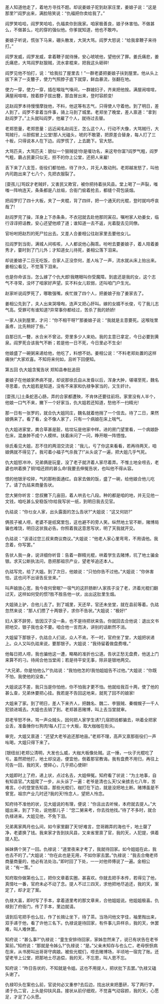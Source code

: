 <!-- { "loadSidebar": true } -->
差人知道他走了，着地方寻找不题。却说姜娘子驼到赵家庄里，姜娘子说：“这是那里?”阎罗出来，满脸陪笑说：“仇福把你卖给我了。”

阎罗笑哈哈，阎罗笑哈哈，仇福卖你到我家。咱家极善良，娘子休害怕。不做甚么，不做甚么，吃的穿的强似他。你爹就知道，他也不敢咋。

姜娘子听说，慌张下马来，硼头散发，大哭大骂。阎罗大怒说：“给我拿鞭子来待打。”

阎罗发威，阎罗发威，拿着鞭子就待捶，安心唬唬他，望他伏了罪。姜氏痛悲，姜氏痛悲，大骂阎罗赵狠贼，流水拿棍来，把我这头砸碎!

阎罗见他不怕打，说：“给我拉了屋里去！”一群老婆把姜娘子扶到屋里。他从头上拔下来了一支簪子，使力气照脖子底下就穿，鲜血暴流，张翻在地。

使力一穿，使力一穿，插在喉咙气嗓间，一群媳妇子，齐来把他按。满屋闹喧喧，满屋闹喧喧，按着脖子拔出簪，那血冒出来，登时容颜变!

这赵阎罗本待慢慢摩拢他，不料，他这等有志气，只得使人守着他。到了明日，差人到了。阎罗不拿着当件事，骑上马到了城里。老郑坐了晚堂，差人禀道：“拿到赵阎罗了。”上头就叫阎罗，他雇了个人，就待过去替。

老郑思量，老郑思量：远近闻名赵阎王，怎么这个人，行动不大像，大骂贼行，大骂贼行，斗胆假冒上公堂!那人光磕头，唬的不敢謽，把原差合替身，每人打了三十板，只得说本人在下边。阎罗慌了，上去跪下。官大怒。

大骂匹夫，大骂匹夫：貌似一个狠贼徒!你是嗄功名，来这夸你富?阎罗气粗，阎罗气粗，霸占民妻只似无，担不的你上公堂，还把人来雇!

丢下来了八支签，衙役们都怕他，待了许久，并无人敢动刑。老郑越发怒了，叫他内司跑出来了七八个，先把衣服裂了。

[耍孩儿]骂奴才老贼奸，又害民又欺官，被你把持着扶风县。堂上喝了一声裂，嗤嗤一阵响连天，条条都是八丝缎，合衙门偷着抢去，都缝个荷包装烟。

把阎罗打了四十大板，夹了一夹棍，背了四绊，把一个通天的光棍，登时就呜呼哀哉了!

赵阎罗完了操，浑身上下赤条条，不衣冠就去赴他那同寅召。嘱咐家人劝姜女，临行谆谆把话教，安心还望他顺了道；谁知道一去不返，光着腚去见同僚。

官吩咐把赵烈的死尸拉出去。又差人合姜相公往赵家里去要他女儿。

拉阎罗到当街，满城人间咳咳，人人都说他心胸乖。吩咐去要姜娘子，着人陪着姜秀才，霎时到了门儿外；才知道女儿待死，姜相公落下泪来。

却说姜娘子二日无吃饭，合家人正没奈何，差人吆了一声，流水就从床上抬出来。姜相公看见，不觉落下泪来。

也是你命该当，怎么嫁了个仇大郎!我瞎眼叫你受魔障。到底还是我的女，这个志气不寻常，没坏了咱家好声望。实不料女儿软弱，还叫咱门户生光。

赵家听说阎罗死了，哪敢强嘴，疾忙拨了四个人，把姜娘子抬了姜家去了。

姜相公先到了，夫人出来哭嚎啕，连声又把心肝叫。嫁的女婿不长俊，亏了我儿志气高。受罪可有谁知道?异常事你都经过，苦杀了我的娇娇!

一家人扶到屋里，才问：“你不相干呀?”那姜娘子说：“我就是主意要死。这喉咙里虽疼，比先稍好了些。”

自那日扎一簪，水合米不曾沾，旁里多少人来劝。我的主意已拿定，今日必要到黄泉。阎罗死合该我气不断；若是他一日不死，今日里必不生全!

他娘盛了一碗粥来递给他，他吃了，料想不妨。姜相公说：“不料老郑处置的这样痛快!”大家欢喜。不知将来何如，且听下回便知。

第五回  仇大姐含冤告状  郑知县奉批追田

姜娘子在他娘家养病不提，却说那徐氏自从发昏以后，浑身大肿，堪堪至死，魏名寻思着，仇大姐若是知道，没有不来家和仇禄争家当的，又生奸计。

[耍孩儿]土条蛇恶心肠，弄的合家都遭殃，不肯休还要往前将。家里没有人半个，他娘一口气不来，撇下一个好家当，仇大姐若还知道，愁他不一扫精光!

那一日有一张罗的，就合仇大姐同庄，魏名就着他捎了一个信去。待了二日，果然娘俩来了。看了看，全不像人家了，只有一个病娘在床上喘气。

仇大姐进家堂，粪合草甚是脏，枯坟坛是他家中样。进的房门望里看，一个病娘卧在床，混身肿不成个人模样。扶着床问了一问，睁开眼一阵恓惶。

徐氏看见大姐，忍不住的两泪交流说：“我儿，亏了你这来看看，若再待两天，咱娘俩就不得见了。我可着小福子气杀我了!”从头说了一遍，把大姐几乎气死。

仇大姐怒冲冲，兄弟俩是玩童，没了老子就济着人家尽着弄。不惟土地全唠去，老婆也哄着换了铜!咱还顾的甚么命!我要去伸冤告状，也叫他不得从容。

恨的他银牙咬碎，气的那粉面通红。自家去做的饭，盛了一碗，给他娘合他儿吃了。请了仇祜来商量告状。

您大舅你听言：您叔撇下几亩田，着人哄去七八段。种的都是咱的地，并无见他一文钱，咱吃甚么安稳饭!你给我写状一纸，到明日我去见官。

仇祜说：“你乜女人家，出头露面的怎么告状?”大姐说：“这又何妨?”

俩孩子被人唠，老婆不是纸窝里包，这也避不的旁人笑。纵然地土官不断，赌博局骗也难饶，明日这状我必告。你照着我这意思写状，明了天我就开交。

仇祜说：“该请过您三叔来商议商议。”大姐说：“他老人家心里弯弯，不用请他。我念着，你写罢。”

告状人我一身，说详细你听音：告着一群精光棍，哄着学生去赌博，坑了地土骗金银。求天公断执法问，恳把那祖宗产业，望老爷追还本人。

仇祜写完，给了大姐。到了次日，他娘说：“只怕你告不过他。”大姐说：“你休害怕，这也问不出诬告反坐来。”

叫声娘放心宽，我今夜何曾眠?一宿气的这肝肠断!人家孩子没了老，济着光棍们翻过天，这样如何受的惯?胜不胜告他一状，出出这肚里生烟。

大姐骑上驴，合他儿去了。到了城里，天还早，官还未坐堂，就在县前等着。仇祜忽然来说：“那人们攒了十两银子，求你不告状。”大姐说：“极好!”

妇人家不辞劳，皆因汉子没一条，也不是待把状来告。你就回去合他说：退出文书把地交，银子我也全不要。咱合他一言而决，讲别的话断然不消。

大姐留下那银子，仇祜合人们说，众人不肯。不一时，官府坐了堂，大姐把状递上。众人又叫仇祜来说，要那银子。大姐说：“我待留着做盘费哩。”

他每日把人唠，我也骗他这一遭，略略的准折也公道。告状正愁无盘费，他送上门来算不的刁。待闹合他当堂闹；若是待平安无事，除非是银地两交。

“大兄弟，你是怕他么?”仇祜说：“我怕他怎的!我怕姐姐告不过他。”大姐说：“你既不怕，我使他的没查。”

大姐说这不差，我只当是你怕他，你不怕我才更不怕。他就给我百十两，使了他的甚么查，兄弟休要把心挂。我若是不告回这地来，就死了回不的娘家!

大姐来了家。到了明日，差人下来齐人，把魏名、魏二、李狠贼、秦幌幌子一千人犯锁进城去。大姐也去销了到。老郑甚恶赌博，叫上去当堂就审。

郑老爷怒不休，骂一声众贼头，因何把人家学生诱?几宿把钱都骗去，哄着全把家业丢，准备捶你乜狗肉!每人打三十大板，取大枷枷在街头。

审完，大姐又禀道：“还望大老爷追还那地亩。”老郑不理，高声又禀那衙役们一声吆喝，大姐只得下来了。

[银纽丝]老郑公清明，大发也么威，大枷大板像处贼。这一捶，一伙子光棍吃了亏。虽然把他打，地土却没追，便宜他，倒着那官教诲。我有盘费不用归，再往上司告一回，我的天，使碎心，几乎把心使碎!

大姐即时上了府，递上状，点过名去，大姐伸冤。知府看了状说：“为土地事，自有知县官。”大姐爬了一步，从头诉了一遍：老爷是清也么天!父亲掳去七八年，苦难言。小的登堂告知县，那些光棍们，枷打在下边，就是没把地土断。赌博虽是不曾宽，祖宗产业几时还?我的天!怜念人，望把人怜念。

知府待不准他的状，见大姐说的有理，便说：“你且出去听候，本府就去提人。”大姐出来，到了下处，说他那儿子：“您二舅来考，你去找他找。”待了不多时，就合仇禄进来。大姐见他，不免下泪。

兄弟离家两月也么间，如今家里翻了天!好难言，您哥踢弄的海也千，地土罄了净，老婆换了钱。我来家才告到扶风县，又来省里禀了官，我的天，人犯提，俱着提人犯。

姊妹俩个哭了一回。仇禄说：“道里夜来才考了，我就待回家。如今姐姐在此，我也去不的了。”大姐说：“你在此也是无用，不如你家去罢。”仇禄说：“我去合俺老师商量商量的，他必有法处治。”即时回了下处，一一对他师傅说了一遍。金相公说：“有一策。”

知府取你做第也么三，把你文章着实圈，甚喜欢。你就去把手本传，若得见了他，真情吐一番，官府未必不动了念。提人不过三四天，求他把地尽追还，我的天，案定了，却才定了案。

仇禄大喜，即时写了手本，拿着道里考的那文章来，合他姐姐说。他姐姐极喜。仇禄到了府衙门，传了手本，里边就请。

请到后宅把手也么拉，作了长揖让坐下，待了茶。当场问他文字佳，袖里掏出来，双手递于他，看了许他三名下。仇禄说是待回家，有件事儿异样杀，我的天，休罢难，叫人难休罢。

知府说：“甚么事?”仇禄说：“童生安排待回家，家姊忽然来了，说已有状告在老爷案前。”知府说：“那就是令姊么?”仇禄说：“是。”父亲未知存与也么亡，老母恹恹病在床，从书房叫出哥哥守病娘。被些光棍们，唠去赌博场，半顷地一宿完了账。还望老爷上公堂，把那地土尽追偿，我的天，不忘恩，叫人恩不忘。

知府说：“昨日告状的，不知就是令姐。这也不用提人，把状批下去罢。”仇禄又磕头谢了。

仇禄叩头在案也么前，官说何必又重参?去后边，找出状来把墨研，写了两行字，递于仇二官，上头是仰扶风县。接状从前仔细观，不觉喜气动容颜，我的天，心愿足，才足了心头愿。

